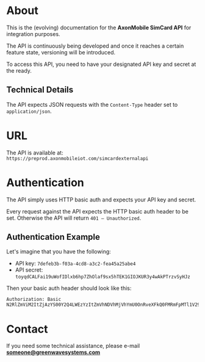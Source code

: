# About
This is the (evolving) documentation for the **AxonMobile SimCard API** for integration purposes.

The API is continuously being developed and once it reaches a certain feature state, versioning will be introduced.

To access this API, you need to have your designated API key and secret at the ready.

## Technical Details

The API expects JSON requests with the `Content-Type` header set to `application/json`.

# URL

The API is available at: `https://preprod.axonmobileiot.com/simcardexternalapi`

# Authentication

The API simply uses HTTP basic auth and expects your API key and secret.

Every request against the API expects the HTTP basic auth header to be set. Otherwise the API will return `401 – Unauthorized`.

## Authentication Example

Let's imagine that you have the following:

* API key: `7defeb3b-f03a-4cd8-a3c2-fea45a25abe4`
* API secret: `toyqdCALFai19uWofIDlxb6hp7ZhOlaf9sx5hTEK1GIOJKUR3y4wAkPTrzvSyHJz`

Then your basic auth header should look like this:
```
Authorization: Basic N2RlZmViM2ItZjAzYS00Y2Q4LWEzYzItZmVhNDVhMjVhYmU0OnRveXFkQ0FMRmFpMTl1V29mSURseGI2aHA3WmhPbGFmOXN4NWhURUsxR0lPSktVUjN5NHdBa1BUcnp2U3lISno=
```

# Contact

If you need some technical assistance, please e-mail **someone@greenwavesystems.com**

